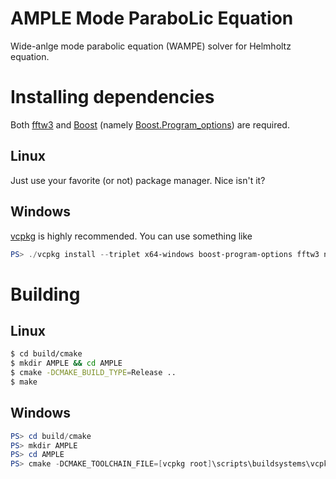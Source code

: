 # AMPLE Mode ParaboLic Equation

Wide-anlge mode parabolic equation (WAMPE) solver for Helmholtz equation.

# Installing dependencies

Both [fftw3](http://www.fftw.org/) and [Boost](https://www.boost.org/) (namely [Boost.Program_options](https://www.boost.org/doc/libs/1_58_0/doc/html/program_options.html)) are required.

## Linux

Just use your favorite (or not) package manager. Nice isn't it?

## Windows

[vcpkg](https://github.com/microsoft/vcpkg) is highly recommended. You can use something like
```powershell
PS> ./vcpkg install --triplet x64-windows boost-program-options fftw3 nlohmann-json
```

# Building 

## Linux

```bash
$ cd build/cmake
$ mkdir AMPLE && cd AMPLE
$ cmake -DCMAKE_BUILD_TYPE=Release ..
$ make
```

## Windows

```powershell
PS> cd build/cmake
PS> mkdir AMPLE
PS> cd AMPLE
PS> cmake -DCMAKE_TOOLCHAIN_FILE=[vcpkg root]\scripts\buildsystems\vcpkg.cmake -DUSE_VCPKG=true -DCMAKE_BUILD_TYPE=Release ..
```
